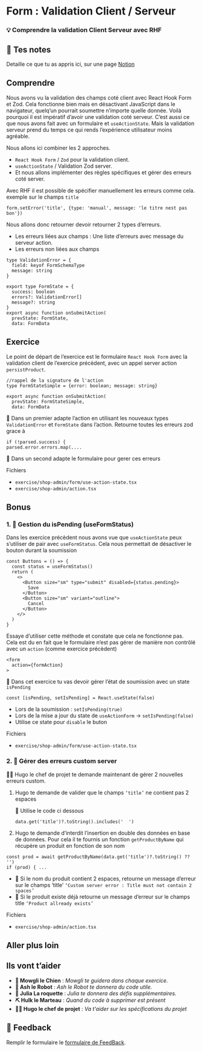 # Form : Validation Client / Serveur

### 💡 Comprendre la validation Client Serveur avec RHF

## 📝 Tes notes

Detaille ce que tu as appris ici, sur une page [Notion](https://go.mikecodeur.com/course-notes-template)

## Comprendre

Nous avons vu la validation des champs coté client avec React Hook Form et Zod. Cela fonctionne bien mais en désactivant JavaScript dans le navigateur, quelq’un pourrait soumettre n’importe quelle donnée. Voilà pourquoi il est impératif d’avoir une validation coté serveur. C’est aussi ce que nous avons fait avec un formulaire et `useActionState`. Mais la validation serveur prend du temps ce qui rends l’expérience utilisateur moins agréable.

Nous allons ici combiner les 2 approches.

- `React Hook Form` / `Zod` pour la validation client.
- `useActionState` / Validation Zod server.
- Et nous allons implémenter des règles spécifiques et gérer des erreurs coté server.

Avec RHF il est possible de spécifier manuellement les erreurs comme cela. exemple sur le champs `title`

```tsx
form.setError('title', {type: 'manual', message: 'le titre nest pas bon'})
```

Nous allons donc retourner devoir retourner 2 types d’erreurs.

- Les erreurs liées aux champs : Une liste d’erreurs avec message du serveur action.
- Les erreurs non liées aux champs

```tsx
type ValidationError = {
  field: keyof FormSchemaType
  message: string
}

export type FormState = {
  success: boolean
  errors?: ValidationError[]
  message?: string
}
export async function onSubmitAction(
  prevState: FormState,
  data: FormData
```

## Exercice

Le point de départ de l’exercice est le formulaire `React Hook Form` avec la validation client de l’exercice précèdent, avec un appel server action `persistProduct`.

```tsx
//rappel de la signature de l'action
type FormStateSimple = {error: boolean; message: string}

export async function onSubmitAction(
  prevState: FormStateSimple,
  data: FormData
```

**🐶** Dans un premier adapte l’action en utilisant les nouveaux types `ValidationError` et `FormState` dans l’action. Retourne toutes les erreurs zod grace à

```tsx
if (!parsed.success) {
parsed.error.errors.map(....
```

🐶 Dans un second adapte le formulaire pour gerer ces erreurs

Fichiers

- `exercise/shop-admin/form/use-action-state.tsx`
- `exercise/shop-admin/action.tsx`

## Bonus

### 1. 🚀 Gestion du isPending (useFormStatus)

Dans les exercice précèdent nous avons vue que `useActionState` peux s’utiliser de pair avec `useFormStatus`. Cela nous permettait de désactiver le bouton durant la soumission

```tsx
const Buttons = () => {
  const status = useFormStatus()
  return (
    <>
      <Button size="sm" type="submit" disabled={status.pending}>
        Save
      </Button>
      <Button size="sm" variant="outline">
        Cancel
      </Button>
    </>
  )
}
```

Essaye d’utiliser cette méthode et constate que cela ne fonctionne pas. Cela est du en fait que le formulaire n’est pas gérer de manière non contrôlé avec un `action` (comme exercice précèdent)

```tsx
<form
  action={formAction}
>
```

**🐶** Dans cet exercice tu vas devoir gérer l’état de soumission avec un state `isPending`

```tsx
const [isPending, setIsPending] = React.useState(false)
```

- Lors de la soumission : `setIsPending(true)`
- Lors de la mise a jour du state de `useActionForm` → `setIsPending(false)`
- Utilise ce state pour `disable` le buton

Fichiers

- `exercise/shop-admin/form/use-action-state.tsx`

### 2. 🚀 Gérer des erreurs custom server

👨‍✈️ Hugo le chef de projet te demande maintenant de gérer 2 nouvelles erreurs custom.

1. Hugo te demande de valider que le champs `‘title’` ne contient pas 2 espaces

   🤖 Utilise le code ci dessous

   ```tsx
   data.get('title')?.toString().includes('  ')
   ```

2. Hugo te demande d’interdit l’insertion en double des données en base de données. Pour cela il te fournis un fonction `getProductByName` qui récupère un produit en fonction de son nom

```tsx
const prod = await getProductByName(data.get('title')?.toString() ?? '')
if (prod) { ...
```

- 🐶 Si le nom du produit contient 2 espaces, retourne un message d’erreur sur le champs ‘title’ `‘Custom server error : Title must not contain 2 spaces’`
- 🐶 Si le produit existe déjà retourne un message d’erreur sur le champs title `‘Product allready exists’`

Fichiers

- `exercise/shop-admin/action.tsx`

## Aller plus loin

## Ils vont t’aider

- **🐶 Mowgli le Chien** : _Mowgli te guidera dans chaque exercice._
- **🤖 Ash le Robot** : _Ash le Robot te donnera du code utile._
- **🚀 Julia La roquette** : _Julia te donnera des défis supplémentaires._
- **⛏️ Hulk le Marteau** : _Quand du code à supprimer est présent_
- **👨‍✈️ Hugo le chef de projet** : _Va t'aider sur les spécifications du projet_

## 🐜 Feedback

Remplir le formulaire le [formulaire de FeedBack](https://go.mikecodeur.com/cours-next-avis?entry.1912869708=Next%20PRO&entry.1430994900=3.RSC%20Data%20fetch&entry.533578441=09%20Validation%20Client%20Server).
